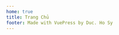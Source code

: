 ```yaml
---
home: true
title: Trang Chủ
footer: Made with VuePress by Duc. Ho Sy
---
```


<!--Main Content Area-->
<HomePage />
